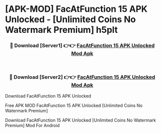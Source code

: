 # [APK-MOD] FacAtFunction 15 APK Unlocked - [Unlimited Coins No Watermark Premium] h5plt



<div align="center">
<h3>🔴 Download [Server1] 👉👉 <a href="https://momento.my/?title=FacAtFunction_15_APK_Unlocked">FacAtFunction 15 APK Unlocked Mod Apk</a></h3><br>

<h3>🔴 Download [Server2] 👉👉 <a href="https://momento.my/?title=FacAtFunction_15_APK_Unlocked">FacAtFunction 15 APK Unlocked Mod Apk</a></h3>
</div>



Download FacAtFunction 15 APK Unlocked 

Free APK MOD FacAtFunction 15 APK Unlocked [Unlimited Coins No Watermark Premium]

Download FacAtFunction 15 APK Unlocked [Unlimited Coins No Watermark Premium] Mod For Android
